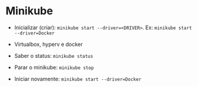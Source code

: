 # Minikube

- Inicializar (criar): `minikube start --driver=<DRIVER>`. Ex: `minikube start --driver=Docker`

- Virtualbox, hyperv e docker

- Saber o status: `minikube status`

- Parar o minikube: `minikube stop`

- Iniciar novamente: `minikube start --driver=Docker`
